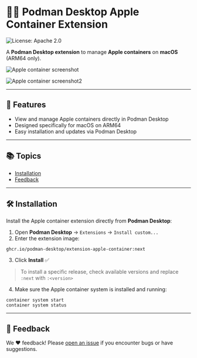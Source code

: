 # 🦭🍏 Podman Desktop Apple Container Extension

![License: Apache 2.0](https://img.shields.io/badge/license-Apache%202.0-blue)

A **Podman Desktop extension** to manage **Apple containers** on **macOS** (ARM64 only).

![Apple container screenshot](https://github.com/user-attachments/assets/1895e15c-7518-4af7-9a3e-6542a29f027d)

![Apple container screenshot2](https://github.com/user-attachments/assets/83a8bbb7-626c-4af1-bd4e-c23d3042eb1a)

---

## 🚀 Features
- View and manage Apple containers directly in Podman Desktop
- Designed specifically for macOS on ARM64
- Easy installation and updates via Podman Desktop

---

## 📚 Topics
- [Installation](#installation)
- [Feedback](#feedback)

---

## 🛠 Installation

Install the Apple container extension directly from **Podman Desktop**:

1. Open **Podman Desktop** → `Extensions` → `Install custom...`
2. Enter the extension image:

```
ghcr.io/podman-desktop/extension-apple-container:next
```

3. Click **Install** ✅

> To install a specific release, check available versions and replace `:next` with `:<version>`

4. Make sure the Apple container system is installed and running:

```
container system start
container system status
```

---

## 💬 Feedback

We ❤️ feedback! Please [open an issue](https://github.com/podman-desktop/extension-apple-container/issues) if you encounter bugs or have suggestions.
